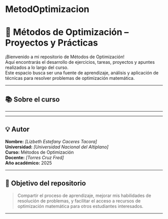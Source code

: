 # MetodOptimizacion
# 🧠 Métodos de Optimización – Proyectos y Prácticas

¡Bienvenido a mi repositorio de Métodos de Optimización!  
Aquí encontrarás el desarrollo de ejercicios, tareas, proyectos y apuntes realizados a lo largo del curso.  
Este espacio busca ser una fuente de aprendizaje, análisis y aplicación de técnicas para resolver problemas de optimización matemática.

---

## 📚 Sobre el curso
---

---


## 💡 Autor

**Nombre:** _[Lizbeth Estefany Caceres Tacora]_  
**Universidad:** _[Universidad Nacional del Altiplano]_  
**Curso:** Métodos de Optimización  
**Docente:** _[Torres Cruz Fred]_  
**Año académico:** 2025

---

## 🚀 Objetivo del repositorio

> Compartir el proceso de aprendizaje, mejorar mis habilidades de resolución de problemas, y facilitar el acceso a recursos de optimización matemática para otros estudiantes interesados.

---


